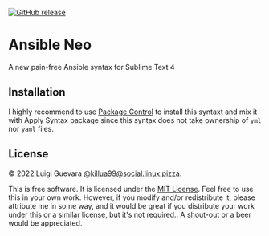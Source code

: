 [![GitHub release](https://img.shields.io/github/release/killua99/ansible-neo-sublime-syntax.svg)](https://github.com/killua99/ansible-neo-sublime-syntax/releases/latest)
# Ansible Neo

A new pain-free Ansible syntax for Sublime Text 4

## Installation

I highly recommend to use [Package Control](https://packagecontrol.io/installation) to install this syntaxt and mix it with Apply Syntax package since this syntax does not take ownership of `yml` nor `yaml` files.

## License
© 2022 Luigi Guevara [@killua99@social.linux.pizza](https://social.linux.pizza/@killua99).

This is free software. It is licensed under the [MIT License](http://opensource.org/licenses/MIT). Feel free to use this in your own work. However, if you modify and/or redistribute it, please attribute me in some way, and it would be great if you distribute your work under this or a similar license, but it's not required.. A shout-out or a beer would be appreciated.
